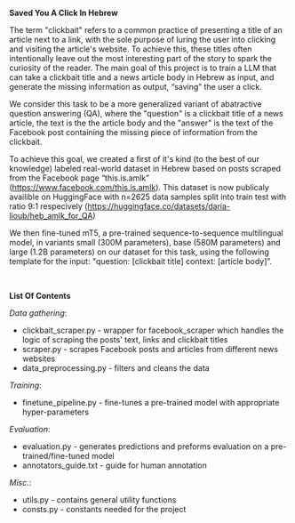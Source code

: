 **Saved You A Click In Hebrew**

The term "clickbait" refers to a common practice of presenting a title of an article next to a link,
with the sole purpose of luring the user into clicking and visiting the article's website. 
To achieve this, these titles often intentionally leave out the most interesting part of the story 
to spark the curiosity of the reader. 
The main goal of this project is to train a LLM that can take a clickbait title and a news article 
body in Hebrew as input, and generate the missing information as output, “saving” the user a click.

We consider this task to be a more generalized variant of abatractive question answering (QA),
where the "question" is a clickbait title of a news article, the text is the the article body and 
the "answer" is the text of the Facebook post containing the missing piece of information from the 
clickbait.

To achieve this goal, we created a first of it's kind (to the best of our knowledge) labeled real-world dataset 
in Hebrew based on posts scraped from the Facebook page “this.is.amlk”
(https://www.facebook.com/this.is.amlk).
This dataset is now publicaly availible on HuggingFace with n=2625 data samples split into train
test with ratio 9:1 respecively (https://huggingface.co/datasets/daria-lioub/heb_amlk_for_QA) 

We then fine-tuned  mT5, a pre-trained sequence-to-sequence multilingual model, in variants small
(300M parameters), base (580M parameters) and large (1.2B parameters) on our dataset for this task, using the 
following template for the input: "question: [clickbait title] context: [article body]”.

<br>

**List Of Contents**

_Data gathering_:
* clickbait_scraper.py - wrapper for facebook_scraper which handles the logic of scraping the posts' text, links and clickbait titles
* scraper.py - scrapes Facebook posts and articles from different news websites
* data_preprocessing.py - filters and cleans the data

_Training_:
* finetune_pipeline.py - fine-tunes a pre-trained model with appropriate hyper-parameters

_Evaluation_:
* evaluation.py - generates predictions and preforms evaluation on a pre-trained/fine-tuned model 
* annotators_guide.txt - guide for human annotation

_Misc._:
* utils.py - contains general utility functions
* consts.py - constants needed for the project


